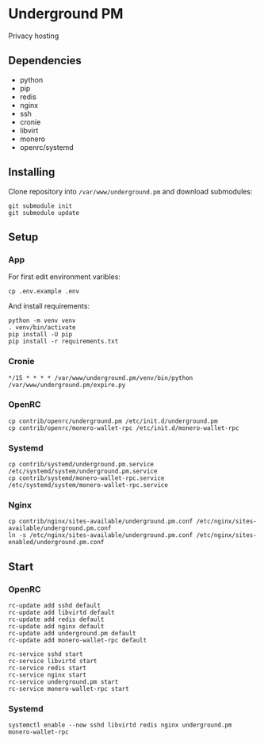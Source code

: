 # Underground PM

Privacy hosting

## Dependencies

* python
* pip
* redis
* nginx
* ssh
* cronie
* libvirt
* monero
* openrc/systemd

## Installing

Clone repository into `/var/www/underground.pm` and download submodules:

```
git submodule init
git submodule update
```

## Setup

### App

For first edit environment varibles:

`cp .env.example .env`

And install requirements:

```
python -m venv venv
. venv/bin/activate
pip install -U pip
pip install -r requirements.txt
```

### Cronie

`*/15 * * * * /var/www/underground.pm/venv/bin/python /var/www/underground.pm/expire.py`

### OpenRC

```
cp contrib/openrc/underground.pm /etc/init.d/underground.pm
cp contrib/openrc/monero-wallet-rpc /etc/init.d/monero-wallet-rpc
```

### Systemd

```
cp contrib/systemd/underground.pm.service /etc/systemd/system/underground.pm.service
cp contrib/systemd/monero-wallet-rpc.service /etc/systemd/system/monero-wallet-rpc.service
```

### Nginx

```
cp contrib/nginx/sites-available/underground.pm.conf /etc/nginx/sites-available/underground.pm.conf
ln -s /etc/nginx/sites-available/underground.pm.conf /etc/nginx/sites-enabled/underground.pm.conf
```

## Start

### OpenRC

```
rc-update add sshd default
rc-update add libvirtd default
rc-update add redis default
rc-update add nginx default
rc-update add underground.pm default
rc-update add monero-wallet-rpc default

rc-service sshd start
rc-service libvirtd start
rc-service redis start
rc-service nginx start
rc-service underground.pm start
rc-service monero-wallet-rpc start
```

### Systemd

`systemctl enable --now sshd libvirtd redis nginx underground.pm monero-wallet-rpc`
